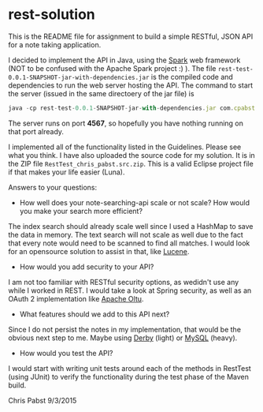 # rest-solution

This is the README file for assignment to build a simple RESTful, JSON API for a note taking application.

I decided to implement the API in Java, using the [Spark](http://sparkjava.com/) web framework (NOT to be confused with the Apache Spark project :) ). The file `rest-test-0.0.1-SNAPSHOT-jar-with-dependencies.jar` is the compiled code and dependencies to run the web server hosting the API. The command to start the server (issued in the same directoery of the jar file) is

```javascript
java -cp rest-test-0.0.1-SNAPSHOT-jar-with-dependencies.jar com.cpabst.RestTest
```

The server runs on port **4567**, so hopefully you have nothing running on that port already.

I implemented all of the functionality listed in the Guidelines. Please see what you think. I have also uploaded the source code for my solution. It is in the ZIP file `RestTest_chris_pabst.src.zip`. This is a valid Eclipse project file if that makes your life easier (Luna).

Answers to your questions:

* How well does your note-searching-api scale or not scale? How would you make your search more efficient?

The index search should already scale well since I used a HashMap to save the data in memory. The text search will not scale as well due to the fact that every note would need to be scanned to find all matches. I would look for an opensource solution to assist in that, like [Lucene](https://lucene.apache.org/).

* How would you add security to your API?

I am not too familiar with RESTful security options, as wedidn't use any while I worked in REST. I would take a look at Spring security, as well as an OAuth 2 implementation like [Apache Oltu](https://oltu.apache.org/).

* What features should we add to this API next?

Since I do not persist the notes in my implementation, that would be the obvious next step to me. Maybe using [Derby](https://db.apache.org/derby/) (light) or [MySQL](https://www.mysql.com/) (heavy).

* How would you test the API? 

I would start with writing unit tests around each of the methods in RestTest (using JUnit) to verify the functionality during the test phase of the Maven build.

Chris Pabst
9/3/2015

